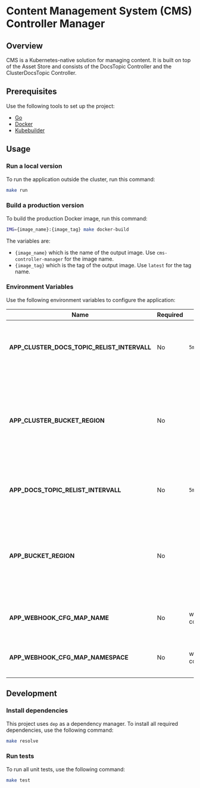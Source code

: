 # Content Management System (CMS) Controller Manager

## Overview

CMS is a Kubernetes-native solution for managing content. It is built on top of the Asset Store and consists of the DocsTopic Controller and the ClusterDocsTopic Controller.

## Prerequisites

Use the following tools to set up the project:

* [Go](https://golang.org)
* [Docker](https://www.docker.com/)
* [Kubebuilder](https://github.com/kubernetes-sigs/kubebuilder)

## Usage

### Run a local version

To run the application outside the cluster, run this command:

```bash
make run
```

### Build a production version

To build the production Docker image, run this command:

```bash
IMG={image_name}:{image_tag} make docker-build
```

The variables are:

* `{image_name}` which is the name of the output image. Use `cms-controller-manager` for the image name.
* `{image_tag}` which is the tag of the output image. Use `latest` for the tag name.

### Environment Variables

Use the following environment variables to configure the application:

| Name | Required | Default | Description |
|------|----------|---------|-------------|
| **APP_CLUSTER_DOCS_TOPIC_RELIST_INTERVALL** | No | `5m` | The period of time after which the controller refreshes the status of a ClusterDocsTopic CR. |
| **APP_CLUSTER_BUCKET_REGION** | No |  | Specifies the location of the region in which the controller creates a ClusterBucket CR. If the field is empty, the controller creates the bucket under the default location. |
| **APP_DOCS_TOPIC_RELIST_INTERVALL** | No | `5m` | The period of time after which the controller refreshes the status of a DocsTopic CR |
| **APP_BUCKET_REGION** | No |  | Specifies the location of the region in which the controller creates a Bucket CR. If the field is empty, the controller creates the bucket under the default location. |
| **APP_WEBHOOK_CFG_MAP_NAME** | No | webhook-configmap | The name of the ConfigMap that contains webhook definitions. |
| **APP_WEBHOOK_CFG_MAP_NAMESPACE** | No | webhook-configmap | The namespace of the ConfigMap that contains webhook definitions. |

## Development

### Install dependencies

This project uses `dep` as a dependency manager. To install all required dependencies, use the following command:

```bash
make resolve
```

### Run tests

To run all unit tests, use the following command:

```bash
make test
```
